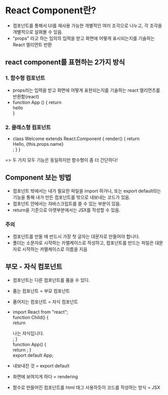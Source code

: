 # React Component란?

- 컴포넌트를 통해서 UI를 재사용 가능한 개별적인 여러 조각으로 나누고, 각 조각을 개별적으로 살펴볼 수 있음.
- "props" 라고 하는 임의의 입력을 받고 화면에 어떻게 표시되는지를 기술하는 React 엘리먼트 반환

## react component를 표현하는 2가지 방식

### 1. 함수형 컴포넌트

- props라는 입력을 받고 화면에 어떻게 표현되는지를 기술하는 react 엘리먼츠를 반환함(react)
- function App () {
  return <div>hello</div>
  }

### 2. 클래스형 컴포넌트

- class Welcome extends React.Component {
  render() {
  return <div>Hello, {this.props.name}</div>;
  }
  }

=> 두 가지 모두 기능은 동일하지만 함수형이 좀 더 간단하다!

## Component 보는 방법

- 컴포넌트 밖에서는 내가 필요한 파일을 import 하거나, 또는 export default라는 기능을 통해 내가 만든 컴포넌트를 밖으로 내보내는 코드가 있음.
- 컴포넌트 안에서는 자바스크립트를 쓸 수 있는 부분이 있음.
- return을 기준으로 아랫부분에서는 JSX를 작성할 수 있음.

### 주의

- 컴포넌트를 만들 때 반드시 가장 첫 글자는 대문자로 만들어야 합니다.
- 폴더는 소문자로 시작하는 카멜케이스로 작성하고, 컴포넌트를 만드는 파일은 대문자로 시작하는 카멜케이스로 이름을 지음

## 부모 - 자식 컴포넌트

- 컴포넌트는 다른 컴포넌트를 품을 수 있다.
- 품는 컴포넌트 = 부모 컴포넌트
- 품어지는 컴포넌트 = 자식 컴포넌트

- import React from "react";</br>
  function Child() {</br>
  return <div>나는 자식입니다.</div>;
  }</br>
  function App() {</br>
  return <Child />;
  }</br>
  export default App;

- 내보내진 것 = export default
- 화면에 보여지게 하다 = rendering
- 함수로 만들어진 컴포넌트를 html 태그 사용하듯이 코드를 작성하는 방식 = JSX
